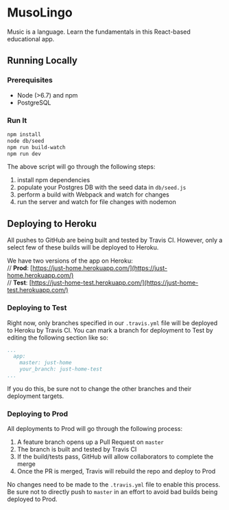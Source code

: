 # MusoLingo 

Music is a language. Learn the fundamentals in this React-based educational app.

## Running Locally

### Prerequisites
- Node (>6.7) and npm
- PostgreSQL

### Run It

```sh
npm install
node db/seed
npm run build-watch
npm run dev
```

The above script will go through the following steps:
1. install npm dependencies
1. populate your Postgres DB with the seed data in `db/seed.js`
1. perform a build with Webpack and watch for changes
1. run the server and watch for file changes with nodemon

## Deploying to Heroku

All pushes to GitHub are being built and tested by Travis CI. However, only a select few of these builds will be deployed to Heroku.

We have two versions of the app on Heroku:  
// **Prod**: [https://just-home.herokuapp.com/](https://just-home.herokuapp.com/)  
// **Test**: [https://just-home-test.herokuapp.com/](https://just-home-test.herokuapp.com/)  

### Deploying to Test

Right now, only branches specified in our `.travis.yml` file will be deployed to Heroku by Travis CI. You can mark a branch for deployment to Test by editing the following section like so:

```yml
...
  app:
    master: just-home
    your_branch: just-home-test
...
```

If you do this, be sure not to change the other branches and their deployment targets.

### Deploying to Prod

All deployments to Prod will go through the following process:

1. A feature branch opens up a Pull Request on `master`
2. The branch is built and tested by Travis CI
3. If the build/tests pass, GitHub will allow collaborators to complete the merge
4. Once the PR is merged, Travis will rebuild the repo and deploy to Prod

No changes need to be made to the `.travis.yml` file to enable this process. Be sure not to directly push to `master` in an effort to avoid bad builds being deployed to Prod.